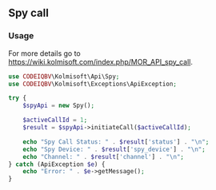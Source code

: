 ## Spy call

### Usage
For more details go to https://wiki.kolmisoft.com/index.php/MOR_API_spy_call.

```php
use CODEIQBV\Kolmisoft\Api\Spy;
use CODEIQBV\Kolmisoft\Exceptions\ApiException;

try {
    $spyApi = new Spy();

    $activeCallId = 1;
    $result = $spyApi->initiateCall($activeCallId);

    echo "Spy Call Status: " . $result['status'] . "\n";
    echo "Spy Device: " . $result['spy_device'] . "\n";
    echo "Channel: " . $result['channel'] . "\n";
} catch (ApiException $e) {
    echo "Error: " . $e->getMessage();
}
```
